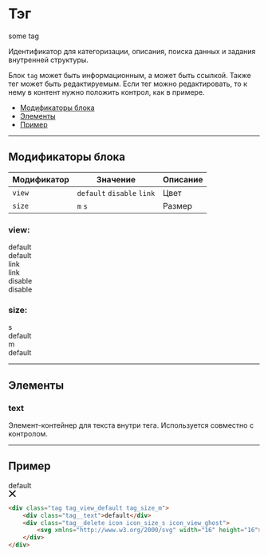 # Тэг

<div class="preview">
    <div class="tag tag_view_link tag_size_m">
        <div class="tag__text">some tag</div>
    </div>
</div>

Идентификатор для категоризации, описания, поиска данных и задания внутренней структуры.

Блок `tag` может быть информационным, а может быть ссылкой. Также тег может быть редактируемым. Если тег можно редактировать, то к нему в контент нужно положить контрол, как в примере.

* [Модификаторы блока](#Модификаторы)
* [Элементы](#Элементы)
* [Пример](#Пример)

___

## Модификаторы блока

Модификатор | Значение                   | Описание
------------|----------------------------|---------
`view`      | `default` `disable` `link` | Цвет
`size`      | `m` `s`                    | Размер

### view:

<div class="tpl-grid tpl-grid_m-columns_6 tpl-grid_col-gap_third tpl-grid_row-gap_third tpl-grid_vertical-align_center decorator decorator_indent-v_xxxl">
    <div class="tpl-grid__fraction tpl-grid__fraction_m-col_1">
        <div class="text text_size_xl text_view_ghost">default</div>
    </div>
    <div class="tpl-grid__fraction tpl-grid__fraction_m-col_5">
        <div class="tag tag_view_default tag_size_m">default</div>
    </div>
</div>

<div class="tpl-grid tpl-grid_m-columns_6 tpl-grid_col-gap_third tpl-grid_row-gap_third tpl-grid_vertical-align_center decorator decorator_indent-b_xxxl">
    <div class="tpl-grid__fraction tpl-grid__fraction_m-col_1">
        <div class="text text_size_xl text_view_ghost">link</div>
    </div>
    <div class="tpl-grid__fraction tpl-grid__fraction_m-col_5">
        <div class="tag tag_view_link tag_size_m">link</div>
    </div>
</div>

<div class="tpl-grid tpl-grid_m-columns_6 tpl-grid_col-gap_third tpl-grid_row-gap_third tpl-grid_vertical-align_center decorator decorator_indent-b_xxxl">
    <div class="tpl-grid__fraction tpl-grid__fraction_m-col_1">
        <div class="text text_size_xl text_view_ghost">disable</div>
    </div>
    <div class="tpl-grid__fraction tpl-grid__fraction_m-col_5">
        <div class="tag tag_view_disable tag_size_m">disable</div>
    </div>
</div>

### size:

<div class="tpl-grid tpl-grid_m-columns_6 tpl-grid_col-gap_third tpl-grid_row-gap_third tpl-grid_vertical-align_center decorator decorator_indent-v_xxxl">
    <div class="tpl-grid__fraction tpl-grid__fraction_m-col_1">
        <div class="text text_size_xl text_view_ghost">s</div>
    </div>
    <div class="tpl-grid__fraction tpl-grid__fraction_m-col_5">
        <div class="tag tag_view_default tag_size_s">default</div>
    </div>
</div>

<div class="tpl-grid tpl-grid_m-columns_6 tpl-grid_col-gap_third tpl-grid_row-gap_third tpl-grid_vertical-align_center decorator decorator_indent-b_xxxl">
    <div class="tpl-grid__fraction tpl-grid__fraction_m-col_1">
        <div class="text text_size_xl text_view_ghost">m</div>
    </div>
    <div class="tpl-grid__fraction tpl-grid__fraction_m-col_5">
        <div class="tag tag_view_default tag_size_m">default</div>
    </div>
</div>

___

## Элементы

### text
Элемент-контейнер для текста внутри тега. Используется совместно с контролом.

___

## Пример

<div class="tag tag_view_default tag_size_m">
    <div class="tag__text">default</div>
    <div class="tag__delete icon icon_size_s icon_view_ghost">
        <svg xmlns="http://www.w3.org/2000/svg" width="16" height="16"><path fill-rule="evenodd" d="M15 2.41L13.59 1 8 6.59 2.41 1 1 2.41 6.59 8 1 13.59 2.41 15 8 9.41 13.59 15 15 13.59 9.41 8z"/></svg>
    </div>
</div>

```html
<div class="tag tag_view_default tag_size_m">
    <div class="tag__text">default</div>
    <div class="tag__delete icon icon_size_s icon_view_ghost">
        <svg xmlns="http://www.w3.org/2000/svg" width="16" height="16"><path fill-rule="evenodd" d="M15 2.41L13.59 1 8 6.59 2.41 1 1 2.41 6.59 8 1 13.59 2.41 15 8 9.41 13.59 15 15 13.59 9.41 8z"/></svg>
    </div>
</div>
```
